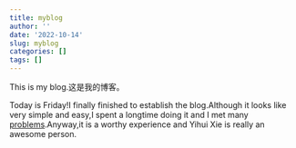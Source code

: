 ```yaml
---
title: myblog
author: ''
date: '2022-10-14'
slug: myblog
categories: []
tags: []
---
```



This is my blog.这是我的博客。

Today is Friday!I finally finished to establish the blog.Although it looks like very simple and easy,I spent a longtime doing it and I met many [problems](https://github.com/yihui/hugo-ivy).Anyway,it is a worthy experience and Yihui Xie is really an awesome person.
